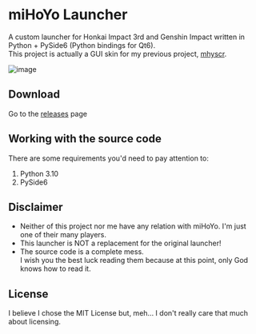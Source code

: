 # miHoYo Launcher

A custom launcher for Honkai Impact 3rd and Genshin Impact written in Python + PySide6 (Python bindings for Qt6).  
This project is actually a GUI skin for my previous project, [mhyscr](https://github.com/shirooo39/mhyscr).  

![image](https://user-images.githubusercontent.com/38461122/142569502-58bbd502-6b4c-45b0-b27f-441ffa51aaa5.png)

## Download

Go to the [releases](https://github.com/shirooo39/mihoyo_launcher/releases) page

## Working with the source code

There are some requirements you'd need to pay attention to:
1. Python 3.10
2. PySide6

## Disclaimer

- Neither of this project nor me have any relation with miHoYo. I'm just one of their many players.
- This launcher is NOT a replacement for the original launcher!
- The source code is a complete mess.  
  I wish you the best luck reading them because at this point, only God knows how to read it.

## License

I believe I chose the MIT License but, meh... I don't really care that much about licensing.
